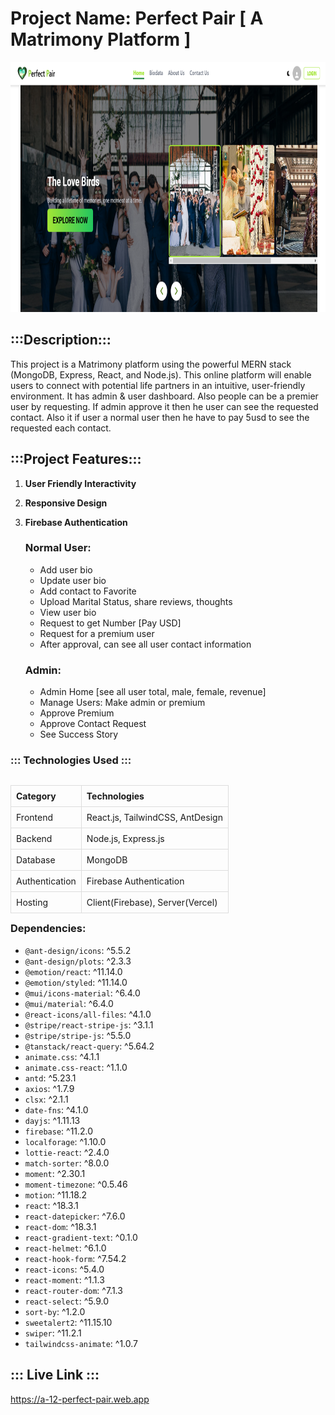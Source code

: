  # Project Name: Perfect Pair [ A Matrimony Platform ]
 <div align="center">
  <img height="400" width="100%" src="https://github.com/Chitra35006/5_practice/blob/7b7ec840d4041c8fb9027636d689a1d6f2f1eb08/pp.png" />
</div>

## :::Description:::
This project is a Matrimony platform using the powerful MERN stack (MongoDB, Express, React, and Node.js). This online platform will enable users to connect with potential life partners in an intuitive, user-friendly environment. It has admin & user dashboard. Also people can be a premier user by requesting. If admin approve it then he user can see the requested contact. Also it if user a normal user then he have to pay 5usd to see the requested each contact.

## :::Project Features:::
1. **User Friendly Interactivity**
2. **Responsive Design**
3. **Firebase Authentication**

    ### Normal User:
    - Add user bio
    - Update user bio
    - Add contact to Favorite 
    - Upload Marital Status, share reviews, thoughts
    - View user bio
    - Request to get Number [Pay USD]
    - Request for a premium user
    - After approval, can see all user contact information

    ### Admin:
    - Admin Home [see all user total, male, female, revenue]
    - Manage Users: Make admin or premium
    - Approve Premium
    - Approve Contact Request
    - See Success Story

      

<h3 align="left">::: Technologies Used :::</h3>
<table align="left" style="width: 100%; border-collapse: collapse;">
  <tr>
    <th style="border: 1px solid #ddd; padding: 8px; text-align: left;">Category</th>
    <th style="border: 1px solid #ddd; padding: 8px; text-align: left;">Technologies</th>
  </tr>
  <tr>
    <td style="border: 1px solid #ddd; padding: 8px;">Frontend</td>
    <td style="border: 1px solid #ddd; padding: 8px;">React.js, TailwindCSS, AntDesign</td>
  </tr>
  <tr>
    <td style="border: 1px solid #ddd; padding: 8px;">Backend</td>
    <td style="border: 1px solid #ddd; padding: 8px;">Node.js, Express.js</td>
  </tr>
  <tr>
    <td style="border: 1px solid #ddd; padding: 8px;">Database</td>
    <td style="border: 1px solid #ddd; padding: 8px;">MongoDB</td>
  </tr>
  <tr>
    <td style="border: 1px solid #ddd; padding: 8px;">Authentication</td>
    <td style="border: 1px solid #ddd; padding: 8px;">Firebase Authentication</td>
  </tr>
  <tr>
    <td style="border: 1px solid #ddd; padding: 8px;">Hosting</td>
    <td style="border: 1px solid #ddd; padding: 8px;">Client(Firebase), Server(Vercel)</td>
  </tr>
</table>
</br>


### Dependencies:
- `@ant-design/icons`: ^5.5.2
- `@ant-design/plots`: ^2.3.3
- `@emotion/react`: ^11.14.0
- `@emotion/styled`: ^11.14.0
- `@mui/icons-material`: ^6.4.0
- `@mui/material`: ^6.4.0
- `@react-icons/all-files`: ^4.1.0
- `@stripe/react-stripe-js`: ^3.1.1
- `@stripe/stripe-js`: ^5.5.0
- `@tanstack/react-query`: ^5.64.2
- `animate.css`: ^4.1.1
- `animate.css-react`: ^1.1.0
- `antd`: ^5.23.1
- `axios`: ^1.7.9
- `clsx`: ^2.1.1
- `date-fns`: ^4.1.0
- `dayjs`: ^1.11.13
- `firebase`: ^11.2.0
- `localforage`: ^1.10.0
- `lottie-react`: ^2.4.0
- `match-sorter`: ^8.0.0
- `moment`: ^2.30.1
- `moment-timezone`: ^0.5.46
- `motion`: ^11.18.2
- `react`: ^18.3.1
- `react-datepicker`: ^7.6.0
- `react-dom`: ^18.3.1
- `react-gradient-text`: ^0.1.0
- `react-helmet`: ^6.1.0
- `react-hook-form`: ^7.54.2
- `react-icons`: ^5.4.0
- `react-moment`: ^1.1.3
- `react-router-dom`: ^7.1.3
- `react-select`: ^5.9.0
- `sort-by`: ^1.2.0
- `sweetalert2`: ^11.15.10
- `swiper`: ^11.2.1
- `tailwindcss-animate`: ^1.0.7



## ::: Live Link :::
 https://a-12-perfect-pair.web.app
